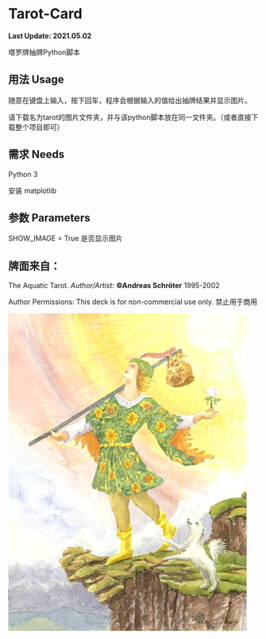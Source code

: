 # Tarot-Card

**Last Update: 2021.05.02**

塔罗牌抽牌Python脚本




## 用法 Usage

随意在键盘上输入，按下回车，程序会根据输入的值给出抽牌结果并显示图片。

请下载名为tarot的图片文件夹，并与该python脚本放在同一文件夹。（或者直接下载整个项目即可）



## 需求 Needs

Python 3

安装 matplotlib



## 参数 Parameters

SHOW_IMAGE = True 是否显示图片



## 牌面来自：

The Aquatic Tarot. *Author/Artist:* **©Andreas Schröter** 1995-2002

Author Permissions: This deck is for non-commercial use only. 禁止用于商用

![](https://raw.githubusercontent.com/Mario-Hero/Tarot-Card/main/tarot/maj_00.jpg)



